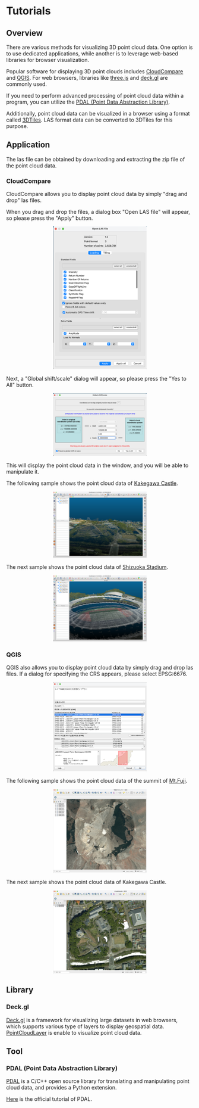 # Tutorials

## Overview

There are various methods for visualizing 3D point cloud data. One option is to use dedicated applications, while another is to leverage web-based libraries for browser visualization.

Popular software for displaying 3D point clouds includes [CloudCompare](https://www.danielgm.net/cc/) and [QGIS](https://qgis.org). For web browsers, libraries like [three.js](https://threejs.org) and [deck.gl](http://deck.gl/) are commonly used.

If you need to perform advanced processing of point cloud data within a program, you can utilize the [PDAL (Point Data Abstraction Library)](https://pdal.io/).

Additionally, point cloud data can be visualized in a browser using a format called [3DTiles](https://cesium.com/why-cesium/3d-tiles/). LAS format data can be converted to 3DTiles for this purpose.

## Application

The las file can be obtained by downloading and extracting the zip file of the point cloud data.

### CloudCompare

CloudCompare allows you to display point cloud data by simply "drag and drop" las files.

When you drag and drop the files, a dialog box "Open LAS file" will appear, so please press the "Apply" button.

<div align="center">
<img src="../images/CloudCompare_openlasfile.png" alt="CloudCompare_Dialog_OpenLasFile" width="50%">
</div>

Next, a "Global shift/scale" dialog will appear, so please press the "Yes to All" button.

<div align="center">
<img src="../images/CloudCompare_shiftscale.png" alt="CloudCompare_Dialog_ShiftScale" width="50%">
</div>

This will display the point cloud data in the window, and you will be able to manipulate it.

The following sample shows the point cloud data of [Kakegawa Castle](https://kakegawajo.com/english/).

<div align="center">
<img src="../images/CloudCompare_Kakegawa_castle.png" alt="CloudCompare_Kakegawa_Castle" width="50%">
</div>

The next sample shows the point cloud data of [Shizuoka Stadium](https://www.ecopa.jp/english/).

<div align="center">
<img src="../images/CloudCompare_Stadium_Ecopa.png" alt="CloudCompare_Stadium_ECOPA" width="50%">
</div>

### QGIS

QGIS also allows you to display point cloud data by simply drag and drop las files. If a dialog for specifying the CRS appears, please select EPSG:6676.

<div align="center">
<img src="../images/QGIS_CRS_EPSG6676.png" alt="QGIS_Dialog_CRS" width="50%">
</div>

The following sample shows the point cloud data of the summit of [Mt.Fuji](https://www.fujisan-climb.jp/en/index.html).

<div align="center">
<img src="../images/QGIS_MtFuji.png" alt="QGIS_MtFujiSummit" width="50%">
</div>

The next sample shows the point cloud data of Kakegawa Castle.

<div align="center">
<img src="../images/QGIS_Kakegawa_castle.png" alt="QGIS_Kakegawa_Castle" width="50%">
</div>

## Library

### Deck.gl

[Deck.gl](https://deck.gl/) is a framework for visualizing large datasets in web browsers, which supports various type of layers to display geospatial data. [PointCloudLayer](https://deck.gl/docs/api-reference/layers/point-cloud-layer) is enable to visualize point cloud data.

## Tool

### PDAL (Point Data Abstraction Library)

[PDAL](https://pdal.io/) is a C/C++ open source library for translating and manipulating point cloud data, and provides a Python extension.

[Here](https://pdal.io/en/latest/tutorial/index.html) is the official tutorial of PDAL.